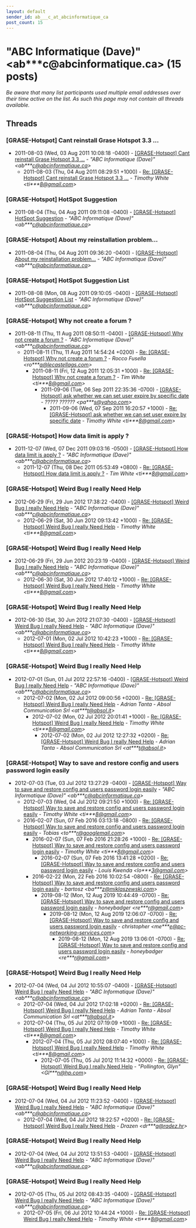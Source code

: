 ```yaml
---
layout: default
sender_id: ab___c_at_abcinformatique_ca
post_count: 15
---
```


# "ABC Informatique (Dave)" <ab***c<span>@</span>abcinformatique.ca> (15 posts)

_Be aware that many list participants used multiple email addresses over their time active on the list. As such this page may not contain all threads available._

## Threads

### [GRASE-Hotspot] Cant reinstall Grase Hotspot 3.3 ...
+ 2011-08-03 (Wed, 03 Aug 2011 10:08:18 -0400) - [[GRASE-Hotspot] Cant reinstall Grase Hotspot 3.3 ...](/archive/2011/08/5821c27d2f694a22439205c01c92e0019c346205f731a3fc1f35b646e8293638) - _"ABC Informatique (Dave)" \<ab***c@abcinformatique.ca\>_
  + 2011-08-03 (Thu, 04 Aug 2011 08:29:51 +1000) - [Re: [GRASE-Hotspot] Cant reinstall Grase Hotspot 3.3 ...](/archive/2011/08/71b2e8b9803770d7c353f2fa161b10f21d173f2d99aab36e02f1d4dbca2ea671) - _Timothy White \<ti***8@gmail.com\>_

### [GRASE-Hotspot] HotSpot Suggestion
+ 2011-08-04 (Thu, 04 Aug 2011 09:11:08 -0400) - [[GRASE-Hotspot] HotSpot Suggestion](/archive/2011/08/e0017e7b5eaafd797bbec8d0d644835d1a72f57a873c84f9b06eabd7819f243e) - _"ABC Informatique (Dave)" \<ab***c@abcinformatique.ca\>_

### [GRASE-Hotspot] About my reinstallation problem...
+ 2011-08-04 (Thu, 04 Aug 2011 09:36:20 -0400) - [[GRASE-Hotspot] About my reinstallation problem...](/archive/2011/08/5d72954a4450f630b6e27fae3687ea1fbbd4797a3cc537dfbb6c565eb339c24f) - _"ABC Informatique (Dave)" \<ab***c@abcinformatique.ca\>_

### [GRASE-Hotspot] HotSpot Suggestion List
+ 2011-08-08 (Mon, 08 Aug 2011 09:10:05 -0400) - [[GRASE-Hotspot] HotSpot Suggestion List](/archive/2011/08/1b1f677025678426a678c8cb1474e496cfd0d394d42b1f866701b5e39f92a4ea) - _"ABC Informatique (Dave)" \<ab***c@abcinformatique.ca\>_

### [GRASE-Hotspot] Why not create a forum ?
+ 2011-08-11 (Thu, 11 Aug 2011 08:50:11 -0400) - [[GRASE-Hotspot] Why not create a forum ?](/archive/2011/08/831b73cf8222e0963082aaa1d1a95c4ab6a8a27234ca4e69c517a12868c8a746) - _"ABC Informatique (Dave)" \<ab***c@abcinformatique.ca\>_
  + 2011-08-11 (Thu, 11 Aug 2011 14:54:24 +0200) - [Re: [GRASE-Hotspot] Why not create a forum ?](/archive/2011/08/bb1c3bafc4ebde9fcb0a9ec8b7dca99b318708845199175d3ab4cfd838470a84) - _Rocco Fusella \<ro***a@lecastellags.com\>_
    + 2011-08-11 (Fri, 12 Aug 2011 12:05:31 +1000) - [Re: [GRASE-Hotspot] Why not create a forum ?](/archive/2011/08/fb0cedb475aea5dff892d51af1dc65a2a5b57e60dbf13671b1a58c4a55657dd5) - _Tim White \<ti***8@gmail.com\>_
      + 2011-09-06 (Tue, 06 Sep 2011 22:35:36 -0700) - [[GRASE-Hotspot] ask whether we can set user expire by specific date](/archive/2011/09/28c95fd7526305a767954c64366e644434cdcc9e6d78a9ba0d89007f906e6f6b) - _????? ?????? \<pa***s@yahoo.com\>_
        + 2011-09-06 (Wed, 07 Sep 2011 16:20:57 +1000) - [Re: [GRASE-Hotspot] ask whether we can set user expire by specific	date](/archive/2011/09/001123699bd24e614f0e16cfdf22ae504d678c7ab1eabb2067b7d6be91673723) - _Timothy White \<ti***8@gmail.com\>_

### [GRASE-Hotspot] How data limit is apply ?
+ 2011-12-07 (Wed, 07 Dec 2011 09:03:16 -0500) - [[GRASE-Hotspot] How data limit is apply ?](/archive/2011/12/f8330de31385bb325600a3a0ecc8a5eb7ba3dcc178c8a94dc5b77d4f63f21b2f) - _"ABC Informatique (Dave)" \<ab***c@abcinformatique.ca\>_
  + 2011-12-07 (Thu, 08 Dec 2011 05:53:49 +0800) - [Re: [GRASE-Hotspot] How data limit is apply ?](/archive/2011/12/241b5b682d1cb25555142fc142bda2043c6a1cd17abdb024d7d5df615d837155) - _Tim White \<ti***8@gmail.com\>_

### [GRASE-Hotspot] Weird Bug I really Need Help
+ 2012-06-29 (Fri, 29 Jun 2012 17:38:22 -0400) - [[GRASE-Hotspot] Weird Bug I really Need Help](/archive/2012/06/f9317969e857deb90ab5e5b047d3ff0c4b5ec6295e79fd05c2bb9af8672f583f) - _"ABC Informatique (Dave)" \<ab***c@abcinformatique.ca\>_
  + 2012-06-29 (Sat, 30 Jun 2012 09:13:42 +1000) - [Re: [GRASE-Hotspot] Weird Bug I really Need Help](/archive/2012/06/c6c79c8648340c729f324c5ea560ef20b06ad3c0b1f8274f89c8c20295802d0d) - _Timothy White \<ti***8@gmail.com\>_

### [GRASE-Hotspot] Weird Bug I really Need Help
+ 2012-06-29 (Fri, 29 Jun 2012 20:23:19 -0400) - [[GRASE-Hotspot] Weird Bug I really Need Help](/archive/2012/06/f170022c432a045377ebd5eba95ab3cfa9bbe851f22c00f3bd608dc63eccb662) - _"ABC Informatique (Dave)" \<ab***c@abcinformatique.ca\>_
  + 2012-06-30 (Sat, 30 Jun 2012 17:40:12 +1000) - [Re: [GRASE-Hotspot] Weird Bug I really Need Help](/archive/2012/06/bb5ba5ab950c784e10036efc66dbd41eec321cb1ee9823f66efee1a195752af1) - _Timothy White \<ti***8@gmail.com\>_

### [GRASE-Hotspot] Weird Bug I really Need Help
+ 2012-06-30 (Sat, 30 Jun 2012 21:07:30 -0400) - [[GRASE-Hotspot] Weird Bug I really Need Help](/archive/2012/06/98265b4b4189b9271718e9673c840ebda7e248cef888ba430da467abd2c730e4) - _"ABC Informatique (Dave)" \<ab***c@abcinformatique.ca\>_
  + 2012-07-01 (Mon, 02 Jul 2012 10:42:23 +1000) - [Re: [GRASE-Hotspot] Weird Bug I really Need Help](/archive/2012/07/d9bd61d5c60ea38f1f85147e15be8ca62871a05df4f962ae713713cfb3f98019) - _Timothy White \<ti***8@gmail.com\>_

### [GRASE-Hotspot] Weird Bug I really Need Help
+ 2012-07-01 (Sun, 01 Jul 2012 22:57:16 -0400) - [[GRASE-Hotspot] Weird Bug I really Need Help](/archive/2012/07/9151c8659985f9fa87df8676d7beba4954356c5c37551f24b2e65cadd1bb9393) - _"ABC Informatique (Dave)" \<ab***c@abcinformatique.ca\>_
  + 2012-07-02 (Mon, 02 Jul 2012 09:00:56 +0200) - [Re: [GRASE-Hotspot] Weird Bug I really Need Help](/archive/2012/07/6b8676c6bb3c797e5db5a62c3e34ba0971a0c61fb7f87f0610c52ae972ad49b9) - _Adrian Tanta - Absol Communication Srl \<at***t@absol.it\>_
    + 2012-07-02 (Mon, 02 Jul 2012 20:01:41 +1000) - [Re: [GRASE-Hotspot] Weird Bug I really Need Help](/archive/2012/07/e511db5ab970b84593322c5cc93e13a5ed8f0dc6c9a67fc834725ff8b8f0556b) - _Timothy White \<ti***8@gmail.com\>_
      + 2012-07-02 (Mon, 02 Jul 2012 12:27:32 +0200) - [Re: [GRASE-Hotspot] Weird Bug I really Need Help](/archive/2012/07/d486c27bd11fbae19a335b8348d15fe2de813cc5ddb781e31dbcbf9c63a70d64) - _Adrian Tanta - Absol Communication Srl \<at***t@absol.it\>_

### [GRASE-Hotspot] Way to save and restore config and users password	login easily
+ 2012-07-03 (Tue, 03 Jul 2012 13:27:29 -0400) - [[GRASE-Hotspot] Way to save and restore config and users password	login easily](/archive/2012/07/0b629b7d327f546de8480b0e6a00854c3fe936d1fa2fa0c4f9a4dcb0b5c2d794) - _"ABC Informatique (Dave)" \<ab***c@abcinformatique.ca\>_
  + 2012-07-03 (Wed, 04 Jul 2012 09:21:50 +1000) - [Re: [GRASE-Hotspot] Way to save and restore config and users password login easily](/archive/2012/07/02bdccaf5b2320533a5b1ed9036688c8cd05dfa44ba70926a694bbf2ec8e66f1) - _Timothy White \<ti***8@gmail.com\>_
  + 2016-02-07 (Sun, 07 Feb 2016 03:13:18 -0800) - [Re: [GRASE-Hotspot] Way to save and restore config and users password login easily](/archive/2016/02/085e2853757e7a3bb2c58bfdf4f6769bc3627260d7029b403058cdc54c80c316) - _Tobias \<to***r@googlemail.com\>_
    + 2016-02-07 (Sun, 07 Feb 2016 21:28:26 +1000) - [Re: [GRASE-Hotspot] Way to save and restore config and users password login easily](/archive/2016/02/060a9aa9f5082744de30eb8c4dc076b2ee99e3fb63f0657398b922a606bebe64) - _Timothy White \<ti***8@gmail.com\>_
      + 2016-02-07 (Sun, 07 Feb 2016 13:41:28 +0200) - [Re: [GRASE-Hotspot] Way to save and restore config and users password login easily](/archive/2016/02/b9c23ca824b19abd7cd347fc43f611be55244fff9b4342b5c0e6fa40cd5eb427) - _Louis Kwenda \<lo***3@gmail.com\>_
    + 2016-02-22 (Mon, 22 Feb 2016 10:02:54 -0800) - [Re: [GRASE-Hotspot] Way to save and restore config and users password login easily](/archive/2016/02/2efc4b0fb492f07a32021b56a8faa73f88f3ceff6c0deda6aa8cbd764a4555b6) - _bartosz \<ba***z@miklaszewski.com\>_
      + 2019-08-12 (Mon, 12 Aug 2019 10:44:49 -0700) - [Re: [GRASE-Hotspot] Way to save and restore config and users password login easily](/archive/2019/08/7668c034601f878039a0fe14bf788598d0bd6b36282c47633c4572f1d9aa04c8) - _honeybadger \<re***r@gmail.com\>_
        + 2019-08-12 (Mon, 12 Aug 2019 12:06:07 -0700) - [Re: [GRASE-Hotspot] Way to save and restore config and users password login easily](/archive/2019/08/17e7bd750f14f5d3077884c2283a4c1a42146d25ef4c3ecae9638a8179fcaed9) - _christopher \<me***e@pc-networking-services.com\>_
          + 2019-08-12 (Mon, 12 Aug 2019 13:06:01 -0700) - [Re: [GRASE-Hotspot] Way to save and restore config and users password login easily](/archive/2019/08/66653cc7b371d044a46d9e7b57bacbdd8f49dc16e4186df81f62e864a089eaf3) - _honeybadger \<re***r@gmail.com\>_

### [GRASE-Hotspot] Weird Bug I really Need Help
+ 2012-07-04 (Wed, 04 Jul 2012 10:55:07 -0400) - [[GRASE-Hotspot] Weird Bug I really Need Help](/archive/2012/07/db7d78dcf1cbbc776b12fada23ecb0798832d4dcf983ed6b749be9a9ddc428a8) - _"ABC Informatique (Dave)" \<ab***c@abcinformatique.ca\>_
  + 2012-07-04 (Wed, 04 Jul 2012 17:02:18 +0200) - [Re: [GRASE-Hotspot] Weird Bug I really Need Help](/archive/2012/07/4d804712f821cdfbac02d4249471b6d47a48f441d9f34373bedf53fa62635c95) - _Adrian Tanta - Absol Communication Srl \<at***t@absol.it\>_
  + 2012-07-04 (Thu, 05 Jul 2012 07:19:09 +1000) - [Re: [GRASE-Hotspot] Weird Bug I really Need Help](/archive/2012/07/bd679a6fdc4a5f72497c62c6e5059a5dc6273db11790cee26b35b0916bd5d2ac) - _Timothy White \<ti***8@gmail.com\>_
    + 2012-07-04 (Thu, 05 Jul 2012 08:07:40 +1000) - [Re: [GRASE-Hotspot] Weird Bug I really Need Help](/archive/2012/07/cd7eb5abee4a1438a4f00f7bb4d144e805af96dfd07d33de7aa134b3fda3d1eb) - _Timothy White \<ti***8@gmail.com\>_
      + 2012-07-05 (Thu, 05 Jul 2012 11:14:32 +0000) - [Re: [GRASE-Hotspot] Weird Bug I really Need Help](/archive/2012/07/d0544ec0d78c8f6efc2abfbb13ece65d397bc19f29bb80645a2a497b2a308e84) - _"Pollington, Glyn" \<Gl***n@hp.com\>_

### [GRASE-Hotspot] Weird Bug I really Need Help
+ 2012-07-04 (Wed, 04 Jul 2012 11:23:52 -0400) - [[GRASE-Hotspot] Weird Bug I really Need Help](/archive/2012/07/89e814b8b74ae5bfb87290191bc9eade1fdea5a83148985da608f518872456bf) - _"ABC Informatique (Dave)" \<ab***c@abcinformatique.ca\>_
  + 2012-07-04 (Wed, 04 Jul 2012 18:22:57 +0200) - [Re: [GRASE-Hotspot] Weird Bug I really Need Help](/archive/2012/07/34358d746eb7952246e79dfaf0bed341da472e2473180097553ea530470206f8) - _Drazen \<dr***a@radez.hr\>_

### [GRASE-Hotspot] Weird Bug I really Need Help
+ 2012-07-04 (Wed, 04 Jul 2012 13:51:53 -0400) - [[GRASE-Hotspot] Weird Bug I really Need Help](/archive/2012/07/6508ab4c793e8d6da3e47d7366677d892e3d7dc3d992b85ef9005fbcb449d332) - _"ABC Informatique (Dave)" \<ab***c@abcinformatique.ca\>_

### [GRASE-Hotspot] Weird Bug I really Need Help
+ 2012-07-05 (Thu, 05 Jul 2012 08:43:35 -0400) - [[GRASE-Hotspot] Weird Bug I really Need Help](/archive/2012/07/cef5d7a4dbde9d67686f1978ac63b979fbc13af79b401cfb9478b90f9e2c466c) - _"ABC Informatique (Dave)" \<ab***c@abcinformatique.ca\>_
  + 2012-07-05 (Fri, 06 Jul 2012 10:44:24 +1000) - [Re: [GRASE-Hotspot] Weird Bug I really Need Help](/archive/2012/07/ede4fd58e108cdcb2ebd9fa0b0c0362681ef05ab4aa296321ee76ac56c4df5ba) - _Timothy White \<ti***8@gmail.com\>_


